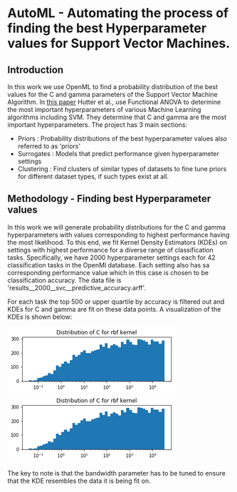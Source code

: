 # AutoML - Automating the process of finding the best Hyperparameter values for Support Vector Machines.
## Introduction
In this work we use OpenML to find a probability distribution of the best values for the C and gamma parameters of the Support Vector Machine Algorithm. 
In [this paper](https://arxiv.org/pdf/1710.04725.pdf) Hutter et al., use Functional ANOVA to determine the most important hyperparameters of various Machine Learning algorithms
including SVM. They determine that C and gamma are the most important hyperparameters. 
The project has 3 main sections: 
- Priors : Probability distributions of the best hyperparameter values also referred to as 'priors'
- Surrogates : Models that predict performance given hyperparameter settings
- Clustering : Find clusters of similar types of datasets to fine tune priors for different dataset types, if such types exist at all.

## Methodology - Finding best Hyperparameter values
In this work we will generate probability distributions for the C and gamma hyperparameters with values corresponding to highest performance having the most likelihood. To this end, we fit Kernel Density Estimators (KDEs) on settings with highest performance for a diverse range of classification tasks. Specifically, we have 2000 hyperparameter settings each for 42 classification tasks in the OpenMl database. Each setting also has sa corresponding performance value which in this case is chosen to be classification accuracy. The data file is 'results__2000__svc__predictive_accuracy.arff'.

For each task the top 500 or upper quartile by accuracy is filtered out and KDEs for C and gamma are fit on these data points. 
A visualization of the KDEs is shown below:

![Alt Text](https://github.com/aaj2146/AutoML/raw/master/plots/Data_rbf_C.png)
![Alt Text](https://github.com/aaj2146/AutoML/raw/master/plots/KDE_rbf_C.png)

The key to note is that the bandwidth parameter has to be tuned to ensure that the KDE resembles the data it is being fit on.
